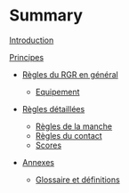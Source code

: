 # Summary

[Introduction](./README.md)

[Principes](./principles.md)
- [Règles du RGR en général](general/rgr_general_rules.md)
    <!-- - [Esprit et objectifs](general/spirit.md)     -->
    <!-- - [Rôles](general/roles.md) -->
    - [Equipement](general/equipment.md)

- [Règles détaillées](details/details.md)
    <!-- - [Règles du match](./details/match.md) -->
    - [Règles de la manche](./details/round.md)
    - [Règles du contact](./details/contact.md)
    <!-- - [Règles du débriefing](./details/debriefing.md) -->
    - [Scores](general/scoring.md)

- [Annexes](./annexes/annexes.md)
    - [Glossaire et définitions](./annexes/definitions.md)
